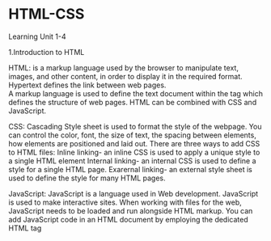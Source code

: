 # HTML-CSS

Learning Unit 1-4

1.Introduction to HTML

HTML: is a markup language used by the browser to manipulate text, images, and other content, in order to display it in the required format.
Hypertext defines the link between web pages.  
A markup language is used to define the text document within the tag which defines the structure of web pages.
HTML can be combined with CSS and JavaScript.

CSS:
Cascading Style sheet is used to format the style of the webpage.
You can control the color, font, the size of text, the spacing between elements, how elements are positioned and laid out.
There are three ways to add CSS to HTML files:
Inline linking- an inline CSS is used to apply a unique style to a single HTML element
Internal linking- an internal CSS is used to define a style for a single HTML page.
Exarernal linking- an external style sheet is used to define the style for many HTML pages.

JavaScript:
JavaScript is a language used in Web development.
JavaScript is used to make interactive sites.
When working with files for the web, JavaScript needs to be loaded and run alongside HTML markup. 
You can add JavaScript code in an HTML document by employing the dedicated HTML tag <script> that wraps around JavaScript code.

2.HTML Text Formating

Text formatting in HTML refers to the way text is displayed on a web page.
 HTML offers a range of tags that can be used to format text including:
 Bold text: `<b>` or `<strong>`. We can make the text bold using the `<b>` tag. The tag uses both opening and closing tags. The text that needs to be made bold must be within `<b>` and `</b>` tag
 Italicised text: `<i>` or `<em>`. The `<i>` tag is used to italicise the text. It opens with `<i>` and ends with `</i>` tag and `<em>` tag is used to emphasize the text, with added semantic importance. It opens with `<em>` and ends with `</em>` tag. 
 Superscript and subscript text: `<sup>` or `<sub>`. The `<sup>` element is used to superscript a text and the `<sub>` element is used to subscript a text. They both have an opening and a closing tag.\

 HTML Elements:
 An element is a section of an HTML document. Some HTML elements represent visible components on a web page, such as text, images, or buttons.
 HTML elements tell the browser how to display the text, images, and other content on the page, as well as tell the browser other useful bits of information.
 HTML elements are created with tags. An HTML tag consists of text between angle brackets (<>). for an example an HTML paragraph elememnt looks like this `<p>`This is a paragraph.`</p>`
 
 HTML Headlines/Headings:
 HTML headings are used to define the headings of a page.
 There are six levels of headings defined by HTML. These 6 heading elements are h1, h2, h3, h4, h5, and h6; with h1 being the highest level and h6 being the least.

 HTML Lists:
 Lists are used to specify lists of information. 
 All lists must contain one or more lists elements.
 There are three types of lists namely:
 Unordered list- present items that do not have a particular sequence or order, they are displayed with bullet points and this is how an unordered list is created:
 <ul>
  <li>Koketso</li>
  <li>Motsikwe</li>
  <li>Moyakhe</li>
</ul>
 Orderedlist- Are used when you want to present items in a specific sequence or order. They are typically displayed by numbers or letters. this is an example of an ordered list:
 <ol>
  <li>First item</li>
  <li>Second item</li>
  <li>Third item</li>
</ol>
 Definition list- are used to present terms and their corresponding terms. They consist of a list of terms enclosed in ‘<dt>’  (definition term) elements and their associated definitions enclosed in`<dd>` (definition description) elements. Here's an example of a definition list:
 <dl>
  <dt>HTML</dt>
  <dd>HyperText Markup Language, used for structuring content on the web.</dd>
  
  <dt>CSS</dt>
  <dd>Cascading Style Sheets, used for styling web documents.</dd>
  
  <dt>JavaScript</dt>
  <dd>A programming language used for adding interactivity to web pages.</dd>
</dl>

HTML Quotes:
They are used to insert quoted text in a web page,for example:
HTML q tag is used to put small quotation.
`<p> Great quote on love and life.</p>`  
`<p> Dr. Seuss once said : <q>Reality is finally better than your dreams.</q></p>`
HTML blockquote tag is used to define a large quoted section.

HTML Time and Date inputs:
The HTML `<input type="datetime">` is a control for entering a date and time (hour, minute, second, and fraction of a second) based on the GMT time zone.

HTML Code, pre and br:
You can add a new line to an HTML page using the `<br>` or `<pre>` tags. The <br> tag adds a break in the page. The `<pre>` tag formats text exactly as the text appears in your code. If there are any new lines within the `<pre>` tag, those will be reflected on the final page.

3.HTML capabilities

HTML Attributes:
An attribute is used to define the characteristics of an HTML element and is placed inside the element's opening tag. All attributes are made up of two parts − a name and a value.

There are four core attributes:
ID-The id attribute of an HTML tag can be used to uniquely identify any element within an HTML page.
Tittles-The title attribute gives a suggested title for the element.
Class-The class attribute is used to associate an element with a style sheet, and specifies the class of element.
Style-The style attribute allows you to specify CSS rules within the element.

ARIA Roles:
are attributes used to enhance the accessibility of web content for users with disabilities, particularly those using assistive technologies like screen readers.

4.HTML navigation and linking

HTML Links: are a connection from one web resource to another. A link has two ends, An anchor and a direction.
The link starts at the “source” anchor and points to the “destination” anchor.

Navigation Menu:
In HTML, navigation menus are often created using lists (<ul> or <ol>) and list items (<li>). You can turn these lists into menus by styling them using CSS. Navigation menus help users navigate through different sections or pages of a website.

Linking within the same page:
You can create links that navigate to different sections within the same page by using the id attribute. This allows users to jump to specific parts of a page without reloading the entire page.

Linking to external pages:
Links in HTML are created using the <a> (anchor) element. When linking to external pages, you specify the URL of the external page in the href attribute of the anchor element. Clicking on such links takes the user to the specified external page.
